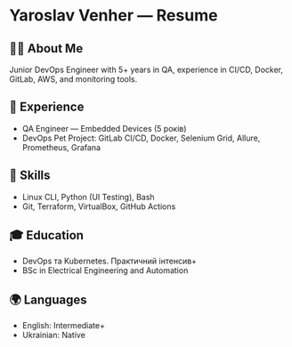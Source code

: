 # Yaroslav Venher — Resume

## 👨‍💻 About Me
Junior DevOps Engineer with 5+ years in QA, experience in CI/CD, Docker, GitLab, AWS, and monitoring tools.

## 💼 Experience
- QA Engineer — Embedded Devices (5 років)
- DevOps Pet Project: GitLab CI/CD, Docker, Selenium Grid, Allure, Prometheus, Grafana

## 🧰 Skills
- Linux CLI, Python (UI Testing), Bash
- Git, Terraform, VirtualBox, GitHub Actions

## 🎓 Education
- DevOps та Kubernetes. Практичний інтенсив+
- BSc in Electrical Engineering and Automation

## 🌍 Languages
- English: Intermediate+
- Ukrainian: Native
